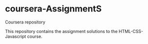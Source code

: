 # coursera-AssignmentS
Coursera repository 

This repository contains the assignment solutions to the HTML-CSS-Javascript course.
